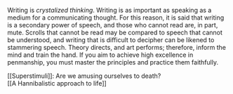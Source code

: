 Writing is _crystalized thinking_. Writing is as important as speaking as a medium for a communicating thought. For this reason, it is said that writing is a secondary power of speech, and those who cannot read are, in part, mute. Scrolls that cannot be read may be compared to speech that cannot be understood, and writing that is difficult to decipher can be likened to stammering speech. Theory directs, and art performs; therefore, inform the mind and train the hand. If you aim to achieve high excellence in penmanship, you must master the principles and practice them faithfully.


[[Superstimuli]]: Are we amusing ourselves to death?  
[[A Hannibalistic approach to life]]